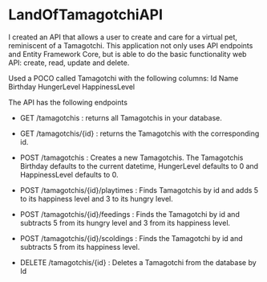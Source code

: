 # LandOfTamagotchiAPI

I created an API that allows a user to create and care for a virtual pet, reminiscent of a Tamagotchi. This application not only uses API endpoints and Entity Framework Core, but is able to do the basic functionality web API: create, read, update and delete.

Used a POCO called Tamagotchi with the following columns:
Id
Name
Birthday
HungerLevel
HappinessLevel

The API has the following endpoints

- GET /tamagotchis : returns all Tamagotchis in your database.

- GET /tamagotchis/{id} : returns the Tamagotchis with the corresponding id.

- POST /tamagotchis : Creates a new Tamagotchis. The Tamagotchis Birthday defaults to the current datetime, HungerLevel defaults to 0 and HappinessLevel defaults to 0.

- POST /tamagotchis/{id}/playtimes : Finds Tamagotchis by id and adds 5 to its happiness level and 3 to its hungry level.

- POST /tamagotchis/{id}/feedings : Finds the Tamagotchi by id and subtracts 5 from its hungry level and 3 from its happiness level.

- POST /tamagotchis/{id}/scoldings : Finds the Tamagotchi by id and subtracts 5 from its happiness level.

- DELETE /tamagotchis/{id} : Deletes a Tamagotchi from the database by Id
